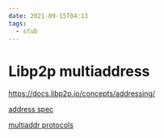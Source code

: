 ```yaml
---
date: 2021-09-15T04:13
tags: 
  - stub
---
```


# Libp2p multiaddress

https://docs.libp2p.io/concepts/addressing/

[address spec](https://github.com/multiformats/multiaddr/blob/master/protocols/DNSADDR.md)

[multiaddr protocols](https://github.com/multiformats/multiaddr/blob/master/protocols.csv)
